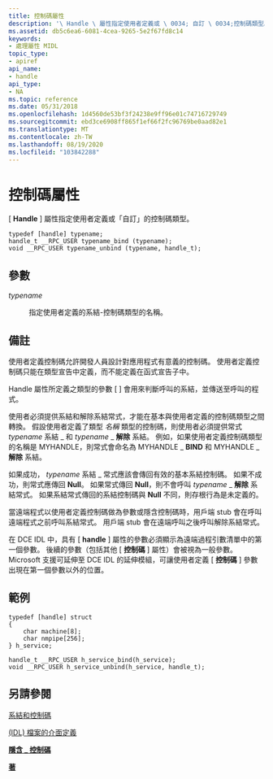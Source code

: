 ```yaml
---
title: 控制碼屬性
description: '\ Handle \ 屬性指定使用者定義或 \ 0034; 自訂 \ 0034;控制碼類型。'
ms.assetid: db5c6ea6-6081-4cea-9265-5e2f67fd8c14
keywords:
- 處理屬性 MIDL
topic_type:
- apiref
api_name:
- handle
api_type:
- NA
ms.topic: reference
ms.date: 05/31/2018
ms.openlocfilehash: 1d4560de53bf3f24238e9ff96e01c74716729749
ms.sourcegitcommit: ebd3ce6908ff865f1ef66f2fc96769be0aad82e1
ms.translationtype: MT
ms.contentlocale: zh-TW
ms.lasthandoff: 08/19/2020
ms.locfileid: "103842288"
---
```

# <a name="handle-attribute"></a>控制碼屬性

\[ **Handle** \] 屬性指定使用者定義或「自訂」的控制碼類型。

``` syntax
typedef [handle] typename;  
handle_t __RPC_USER typename_bind (typename);
void __RPC_USER typename_unbind (typename, handle_t);
```

## <a name="parameters"></a>參數

<dl> <dt>

*typename* 
</dt> <dd>

指定使用者定義的系結-控制碼類型的名稱。

</dd> </dl>

## <a name="remarks"></a>備註

使用者定義控制碼允許開發人員設計對應用程式有意義的控制碼。 使用者定義控制碼只能在類型宣告中定義，而不能定義在函式宣告子中。

Handle 屬性所定義之類型的參數 \[  \] 會用來判斷呼叫的系結，並傳送至呼叫的程式。

使用者必須提供系結和解除系結常式，才能在基本與使用者定義的控制碼類型之間轉換。 假設使用者定義了類型 *名稱* 類型的控制碼，則使用者必須提供常式 *typename* 系結 \_ 和 *typename* \_ **解除** 系結。 例如，如果使用者定義控制碼類型的名稱是 MYHANDLE，則常式會命名為 MYHANDLE \_ **BIND** 和 MYHANDLE \_ **解除** 系結。

如果成功， *typename* 系結 \_ 常式應該會傳回有效的基本系結控制碼。 如果不成功，則常式應傳回 **Null**。 如果常式傳回 **Null**，則不會呼叫 *typename* \_ **解除** 系結常式。 如果系結常式傳回的系結控制碼與 **Null** 不同，則存根行為是未定義的。

當遠端程式以使用者定義控制碼做為參數或隱含控制碼時，用戶端 stub 會在呼叫遠端程式之前呼叫系結常式。 用戶端 stub 會在遠端呼叫之後呼叫解除系結常式。

在 DCE IDL 中，具有 \[ **handle** \] 屬性的參數必須顯示為遠端過程引數清單中的第一個參數。 後續的參數（包括其他 \[ **控制碼** \] 屬性）會被視為一般參數。 Microsoft 支援可延伸至 DCE IDL 的延伸模組，可讓使用者定義 \[ **控制碼** \] 參數出現在第一個參數以外的位置。

## <a name="examples"></a>範例

``` syntax
typedef [handle] struct 
{ 
    char machine[8]; 
    char nmpipe[256]; 
} h_service; 
 
handle_t __RPC_USER h_service_bind(h_service); 
void __RPC_USER h_service_unbind(h_service, handle_t);
```

## <a name="see-also"></a>另請參閱

<dl> <dt>

[系結和控制碼](/windows/desktop/Rpc/binding-and-handles)
</dt> <dt>

[ (IDL) 檔案的介面定義](interface-definition-idl-file.md)
</dt> <dt>

[**隱含 \_ 控制碼**](implicit-handle.md)
</dt> <dt>

[**著**](typedef.md)
</dt> </dl>

 

 